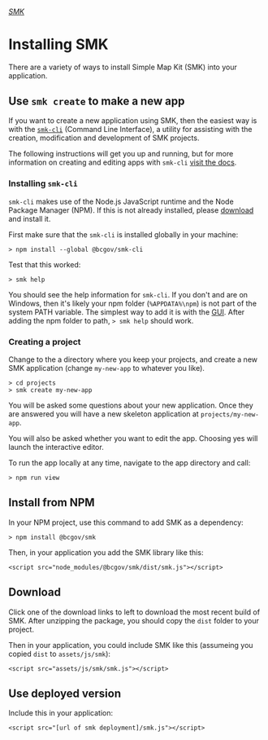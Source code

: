 ###### [SMK](..)

# Installing SMK

There are a variety of ways to install Simple Map Kit (SMK) into your application.

## Use `smk create` to make a new app

If you want to create a new application using SMK, then the easiest way is with the [`smk-cli`](https://github.com/bcgov/smk-cli) (Command Line Interface), a utility for assisting with the creation, modification and development of SMK projects.

The following instructions will get you up and running, but for more information on creating and editing apps with `smk-cli` [visit the docs](https://bcgov.github.io/smk-cli/).

### Installing `smk-cli`

`smk-cli` makes use of the Node.js JavaScript runtime and the Node Package Manager (NPM). If this is not already installed, please [download](https://nodejs.org/en/download/) and install it.

First make sure that the `smk-cli` is installed globally in your machine:

    > npm install --global @bcgov/smk-cli

Test that this worked:

    > smk help

You should see the help information for `smk-cli`. If you don't and are on Windows, then it's likely your npm folder (`%APPDATA%\npm`) is not part of the system PATH variable. The simplest way to add it is with the [GUI](https://www.architectryan.com/2018/03/17/add-to-the-path-on-windows-10/). After adding the npm folder to path, `> smk help` should work.

### Creating a project
Change to the a directory where you keep your projects, and create a new SMK application (change `my-new-app` to whatever you like).

    > cd projects
    > smk create my-new-app

You will be asked some questions about your new application.
Once they are answered you will have a new skeleton application at `projects/my-new-app`.

You will also be asked whether you want to edit the app. Choosing yes will launch the interactive editor.

To run the app locally at any time, navigate to the app directory and call:

    > npm run view

## Install from NPM

In your NPM project, use this command to add SMK as a dependency:

    > npm install @bcgov/smk

Then, in your application you add the SMK library like this:

    <script src="node_modules/@bcgov/smk/dist/smk.js"></script>


## Download

Click one of the download links to left to download the most recent build of SMK.
After unzipping the package, you should copy the `dist` folder to your project.

Then in your application, you could include SMK like this (assumeing you copied `dist` to `assets/js/smk`):

    <script src="assets/js/smk/smk.js"></script>


## Use deployed version

Include this in your application:

    <script src="[url of smk deployment]/smk.js"></script>


